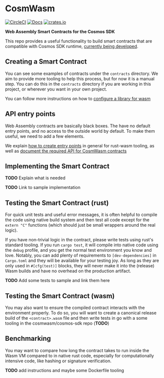 # CosmWasm

[![CircleCI](https://circleci.com/gh/confio/cosmwasm/tree/master.svg?style=shield)](https://circleci.com/gh/confio/cosmwasm/tree/master) 
[![Docs](https://docs.rs/cosmwasm/badge.svg)](https://docs.rs/cosmwasm)
[![crates.io](https://img.shields.io/crates/v/cosmwasm.svg)](https://crates.io/crates/cosmwasm)


**Web Assembly Smart Contracts for the Cosmos SDK**

This repo provides a useful functionality to build smart contracts that
are compatible with Cosmos SDK runtime, [currently being developed](https://github.com/cosmwasm/cosmos-sdk/issues).

## Creating a Smart Contract

You can see some examples of contracts under the `contracts` directory.
We aim to provide more tooling to help this process, but for now it is a manual step.
You can do this in the `contracts` directory if you are working in this project, or
wherever you want in your own project. 

You can follow more instructions on how to [configure a library for wasm](./Building.md)

## API entry points

Web Assembly contracts are basically black boxes. The have no default entry points,
and no access to the outside world by default. To make them useful, we need to add
a few elements. 

We explain [how to create entry points](./EntryPoints.md) in general for
rust-wasm tooling, as well as [document the required API for CosmWasm contracts](./API.md)

## Implementing the Smart Contract

**TODO** Explain what is needed

**TODO** Link to sample implementation

## Testing the Smart Contract (rust)

For quick unit tests and useful error messages, it is often helpful to compile
the code using native build system and then test all code except for the `extern "C"`
functions (which should just be small wrappers around the real logic).

If you have non-trivial logic in the contract, please write tests using rust's
standard tooling. If you run `cargo test`, it will compile into native code
using the `debug` profile, and you get the normal test environment you know
and love. Notably, you can add plenty of requirements to `[dev-dependencies]`
in `Cargo.toml` and they will be available for your testing joy. As long
as they are only used in `#[cfg(test)]` blocks, they will never make it into
the (release) Wasm builds and have no overhead on the production artifact.

**TODO** Add some tests to sample and link them here

## Testing the Smart Contract (wasm)

You may also want to ensure the compiled contract interacts with the environment
properly. To do so, you will want to create a canonical release build of
the `<contract>.wasm` file and then write tests in go with a some tooling
in the cosmwasm/cosmos-sdk repo (**TODO**)

## Benchmarking

You may want to compare how long the contract takes to run inside the Wasm VM
compared to in native rust code, especially for computationally intensive code,
like hashing or signature verification. 

**TODO** add instructions and maybe some Dockerfile tooling